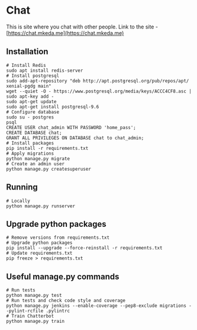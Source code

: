 Chat
======================

This is site where you chat with other people.
Link to the site - [https://chat.mkeda.me](https://chat.mkeda.me)

Installation
------------
    # Install Redis
    sudo apt install redis-server
    # Install postgresql
    sudo add-apt-repository "deb http://apt.postgresql.org/pub/repos/apt/ xenial-pgdg main"
    wget --quiet -O - https://www.postgresql.org/media/keys/ACCC4CF8.asc | sudo apt-key add -
    sudo apt-get update
    sudo apt-get install postgresql-9.6
    # Configure database
    sudo su - postgres
    psql
    CREATE USER chat_admin WITH PASSWORD 'home_pass';
    CREATE DATABASE chat;
    GRANT ALL PRIVILEGES ON DATABASE chat to chat_admin;
    # Install packages
    pip install -r requirements.txt
    # Apply migrations
    python manage.py migrate
    # Create an admin user
    python manage.py createsuperuser

Running
-------
    # Locally
    python manage.py runserver

Upgrade python packages
-------
    # Remove versions from requirements.txt
    # Upgrade python packages
    pip install --upgrade --force-reinstall -r requirements.txt
    # Update requirements.txt
    pip freeze > requirements.txt

Useful manage.py commands
-------
    # Run tests
    python manage.py test
    # Run tests and check code style and coverage
    python manage.py jenkins --enable-coverage --pep8-exclude migrations --pylint-rcfile .pylintrc
    # Train Chatterbot
    python manage.py train
